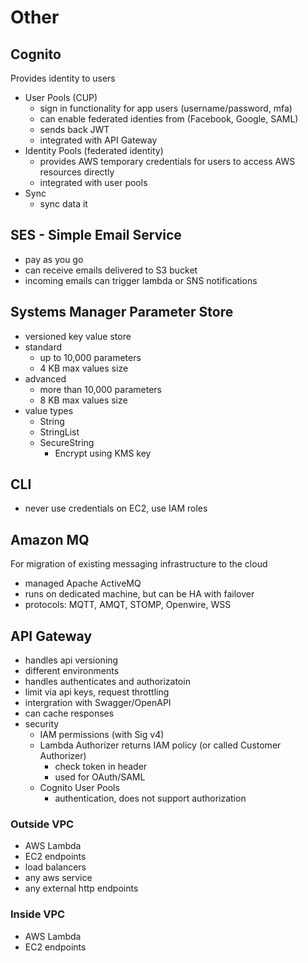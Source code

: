 # Other

## Cognito

Provides identity to users

- User Pools (CUP)
  - sign in functionality for app users (username/password, mfa)
  - can enable federated identies from (Facebook, Google, SAML)
  - sends back JWT
  - integrated with API Gateway
- Identity Pools (federated identity)
  - provides AWS temporary credentials for users to access AWS resources directly
  - integrated with user pools
- Sync
  - sync data it

## SES - Simple Email Service

- pay as you go
- can receive emails delivered to S3 bucket
- incoming emails can trigger lambda or SNS notifications

## Systems Manager Parameter Store

- versioned key value store
- standard
  - up to 10,000 parameters
  - 4 KB max values size
- advanced
  - more than 10,000 parameters
  - 8 KB max values size
- value types
  - String
  - StringList
  - SecureString
    - Encrypt using KMS key

## CLI

- never use credentials on EC2, use IAM roles

## Amazon MQ

For migration of existing messaging infrastructure to the cloud

- managed Apache ActiveMQ
- runs on dedicated machine, but can be HA with failover
- protocols: MQTT, AMQT, STOMP, Openwire, WSS

## API Gateway

- handles api versioning
- different environments
- handles authenticates and authorizatoin
- limit via api keys, request throttling
- intergration with Swagger/OpenAPI
- can cache responses
- security
  - IAM permissions (with Sig v4)
  - Lambda Authorizer returns IAM policy (or called Customer Authorizer)
    - check token in header
    - used for OAuth/SAML
  - Cognito User Pools
    - authentication, does not support authorization

### Outside VPC

- AWS Lambda
- EC2 endpoints
- load balancers
- any aws service
- any external http endpoints

### Inside VPC

- AWS Lambda
- EC2 endpoints
